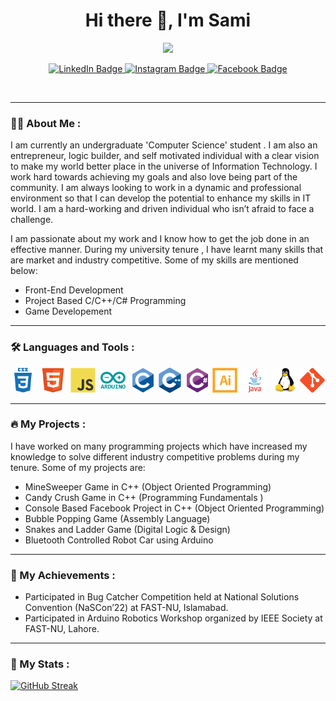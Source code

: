  <h1 align="center">
 Hi there 👋, I'm Sami   
</h1>
<div id="header" align="center">
<img src="https://media.giphy.com/media/7J4P7cUur2DlErijp3/giphy.gif" width="200"/>
</div>

<p>
<div id="badges" align="center">
  <a href="https://www.linkedin.com/in/msamishakoor/">
    <img src="https://img.shields.io/badge/LinkedIn-blue?style=for-the-badge&logo=linkedin&logoColor=white" alt="LinkedIn Badge"/>
  </a>
  <a href="https://www.instagram.com/qalandar_sami/">
    <img src="https://img.shields.io/badge/Instagram-black?style=for-the-badge&logo=instagram&logoColor=white" alt="Instagram Badge"/>
  </a>
  <a href="https://web.facebook.com/sami.shakoor.5">
    <img src="https://img.shields.io/badge/Facebook-blue?style=for-the-badge&logo=facebook&logoColor=white" alt="Facebook Badge"/>
  </a>
</div>
</p>

<div id="badges" align="center">
 <img src="https://komarev.com/ghpvc/?username=samishakoor&style=flat-square&color=blue" alt=""/>
</div>

---
### :man_technologist: About Me :

I am currently an undergraduate 'Computer Science' student . I am also an entrepreneur, logic builder, and self motivated individual with a clear vision to make my world better place in the universe of Information Technology. I work hard towards achieving my goals and also love being part of the community. I am always looking to work in a dynamic and professional environment so that I can develop the potential to enhance my skills in IT world. I am a hard-working and driven individual who isn’t afraid to face a challenge.

<p>
I am passionate about my work and I know how to get the job done in an effective manner. During my university tenure , I have learnt many skills that are market and industry competitive. Some of my skills are mentioned below:  
</p>


-   Front-End Development
-   Project Based C/C++/C# Programming
-   Game Developement


---
### :hammer_and_wrench: Languages and Tools :
<div>
   <img src="https://github.com/devicons/devicon/blob/master/icons/css3/css3-plain-wordmark.svg"  title="CSS3" alt="CSS" width="40" height="40"/>&nbsp;
  <img src="https://github.com/devicons/devicon/blob/master/icons/html5/html5-original.svg" title="HTML5" alt="HTML" width="40" height="40"/>&nbsp;
   <img src="https://github.com/devicons/devicon/blob/master/icons/javascript/javascript-original.svg" title="JavaScript" alt="JavaScript" width="40" height="40"/>&nbsp; 
  <img src="https://github.com/devicons/devicon/blob/master/icons/arduino/arduino-original-wordmark.svg" title="Arduino" alt="Arduino" width="40" height="40"/>&nbsp;
  <img src="https://github.com/devicons/devicon/blob/master/icons/c/c-original.svg" title="C" alt="C" width="40" height="40"/>
  <img src="https://github.com/devicons/devicon/blob/master/icons/cplusplus/cplusplus-original.svg" title="Git" alt="Git" width="40" height="40"/>
  <img src="https://github.com/devicons/devicon/blob/master/icons/csharp/csharp-original.svg" title="csharp" alt="csharp" width="40" height="40"/>
  <img src="https://github.com/devicons/devicon/blob/master/icons/illustrator/illustrator-line.svg" title="illustrator" alt="illustrator" width="40" height="40"/>&nbsp;
 <img src="https://github.com/devicons/devicon/blob/master/icons/java/java-original-wordmark.svg" title="Java" alt="Java" width="40" height="40"/>&nbsp;
  <img src="https://github.com/devicons/devicon/blob/master/icons/linux/linux-original.svg" title="Git" alt="Git" width="40" height="40"/>
  <img src="https://github.com/devicons/devicon/blob/master/icons/git/git-original.svg" title="Git" alt="Git" width="40" height="40"/>
 
</div>


---

### :fire: My Projects :
I have worked on many programming projects which have increased my knowledge to solve different industry competitive problems during my tenure. Some of my projects are:

-   MineSweeper Game in C++ (Object Oriented Programming)
-   Candy Crush Game in C++ (Programming Fundamentals )
-   Console Based Facebook Project in C++ (Object Oriented Programming)
-   Bubble Popping Game (Assembly Language)
-   Snakes and Ladder Game (Digital Logic & Design)
-   Bluetooth Controlled Robot Car using Arduino 


---

### :medal_sports: My Achievements :

-   Participated in Bug Catcher Competition held at National Solutions Convention (NaSCon’22) at FAST-NU, Islamabad.
-   Participated in Arduino Robotics Workshop organized by IEEE Society at FAST-NU, Lahore.




---

### :dart: My Stats :

[![GitHub Streak](http://github-readme-streak-stats.herokuapp.com?user=samishakoor&theme=nightowl&date_format=M%20j%5B%2C%20Y%5D)](https://git.io/streak-stats)

